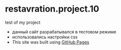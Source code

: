 # restavration.project.10
test of my project
- данный сайт разрабатывался в тестовом режиме
- использовались настройки css
- This site was built using [GitHub Pages](https://jjooksna.github.io/restavration.project.10/)
